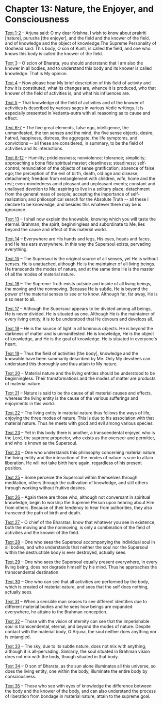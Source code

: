# Chapter 13: Nature, the Enjoyer, and Consciousness

[Text 1-2](1-2.md) – Arjuna said: O my dear Krishna, I wish to know about prakriti [nature], purusha [the enjoyer], and the field and the knower of the field, and of knowledge and the object of knowledge.The Supreme Personality of Godhead said: This body, O son of Kunti, is called the field, and one who knows this body is called the knower of the field.

[Text 3](3.md) – O scion of Bharata, you should understand that I am also the knower in all bodies, and to understand this body and its knower is called knowledge. That is My opinion.

[Text 4](4.md) – Now please hear My brief description of this field of activity and how it is constituted, what its changes are, whence it is produced, who that knower of the field of activities is, and what his influences are.

[Text 5](5.md) – That knowledge of the field of activities and of the knower of activities is described by various sages in various Vedic writings. It is especially presented in Vedanta-sutra with all reasoning as to cause and effect.

[Text 6-7](6-7.md) – The five great elements, false ego, intelligence, the unmanifested, the ten senses and the mind, the five sense objects, desire, hatred, happiness, distress, the aggregate, the life symptoms, and convictions -- all these are considered, in summary, to be the field of activities and its interactions.

[Text 8-12](8-12.md) – Humility; pridelessness; nonviolence; tolerance; simplicity; approaching a bona fide spiritual master; cleanliness; steadiness; self-control; renunciation of the objects of sense gratification; absence of false ego; the perception of the evil of birth, death, old age and disease; detachment; freedom from entanglement with children, wife, home and the rest; even-mindedness amid pleasant and unpleasant events; constant and unalloyed devotion to Me; aspiring to live in a solitary place; detachment from the general mass of people; accepting the importance of self-realization; and philosophical search for the Absolute Truth -- all these I declare to be knowledge, and besides this whatever there may be is ignorance.

[Text 13](13.md) – I shall now explain the knowable, knowing which you will taste the eternal. Brahman, the spirit, beginningless and subordinate to Me, lies beyond the cause and effect of this material world.

[Text 14](14.md) – Everywhere are His hands and legs, His eyes, heads and faces, and He has ears everywhere. In this way the Supersoul exists, pervading everything.

[Text 15](15.md) – The Supersoul is the original source of all senses, yet He is without senses. He is unattached, although He is the maintainer of all living beings. He transcends the modes of nature, and at the same time He is the master of all the modes of material nature.

[Text 16](16.md) – The Supreme Truth exists outside and inside of all living beings, the moving and the nonmoving. Because He is subtle, He is beyond the power of the material senses to see or to know. Although far, far away, He is also near to all.

[Text 17](17.md) – Although the Supersoul appears to be divided among all beings, He is never divided. He is situated as one. Although He is the maintainer of every living entity, it is to be understood that He devours and develops all.

[Text 18](18.md) – He is the source of light in all luminous objects. He is beyond the darkness of matter and is unmanifested. He is knowledge, He is the object of knowledge, and He is the goal of knowledge. He is situated in everyone's heart.

[Text 19](19.md) – Thus the field of activities [the body], knowledge and the knowable have been summarily described by Me. Only My devotees can understand this thoroughly and thus attain to My nature.

[Text 20](20.md) – Material nature and the living entities should be understood to be beginningless. Their transformations and the modes of matter are products of material nature.

[Text 21](21.md) – Nature is said to be the cause of all material causes and effects, whereas the living entity is the cause of the various sufferings and enjoyments in this world.

[Text 22](22.md) – The living entity in material nature thus follows the ways of life, enjoying the three modes of nature. This is due to his association with that material nature. Thus he meets with good and evil among various species.

[Text 23](23.md) – Yet in this body there is another, a transcendental enjoyer, who is the Lord, the supreme proprietor, who exists as the overseer and permitter, and who is known as the Supersoul.

[Text 24](24.md) – One who understands this philosophy concerning material nature, the living entity and the interaction of the modes of nature is sure to attain liberation. He will not take birth here again, regardless of his present position.

[Text 25](25.md) – Some perceive the Supersoul within themselves through meditation, others through the cultivation of knowledge, and still others through working without fruitive desires.

[Text 26](26.md) – Again there are those who, although not conversant in spiritual knowledge, begin to worship the Supreme Person upon hearing about Him from others. Because of their tendency to hear from authorities, they also transcend the path of birth and death.

[Text 27](27.md) – O chief of the Bharatas, know that whatever you see in existence, both the moving and the nonmoving, is only a combination of the field of activities and the knower of the field.

[Text 28](28.md) – One who sees the Supersoul accompanying the individual soul in all bodies, and who understands that neither the soul nor the Supersoul within the destructible body is ever destroyed, actually sees.

[Text 29](29.md) – One who sees the Supersoul equally present everywhere, in every living being, does not degrade himself by his mind. Thus he approaches the transcendental destination.

[Text 30](30.md) – One who can see that all activities are performed by the body, which is created of material nature, and sees that the self does nothing, actually sees.

[Text 31](31.md) – When a sensible man ceases to see different identities due to different material bodies and he sees how beings are expanded everywhere, he attains to the Brahman conception.

[Text 32](32.md) – Those with the vision of eternity can see that the imperishable soul is transcendental, eternal, and beyond the modes of nature. Despite contact with the material body, O Arjuna, the soul neither does anything nor is entangled.

[Text 33](33.md) – The sky, due to its subtle nature, does not mix with anything, although it is all-pervading. Similarly, the soul situated in Brahman vision does not mix with the body, though situated in that body.

[Text 34](34.md) – O son of Bharata, as the sun alone illuminates all this universe, so does the living entity, one within the body, illuminate the entire body by consciousness.

[Text 35](35.md) – Those who see with eyes of knowledge the difference between the body and the knower of the body, and can also understand the process of liberation from bondage in material nature, attain to the supreme goal.

